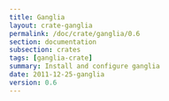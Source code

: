 ```yaml
---
title: Ganglia
layout: crate-ganglia
permalink: /doc/crate/ganglia/0.6
section: documentation
subsection: crates
tags: [ganglia-crate]
summary: Install and configure ganglia
date: 2011-12-25-ganglia
version: 0.6
---
```

